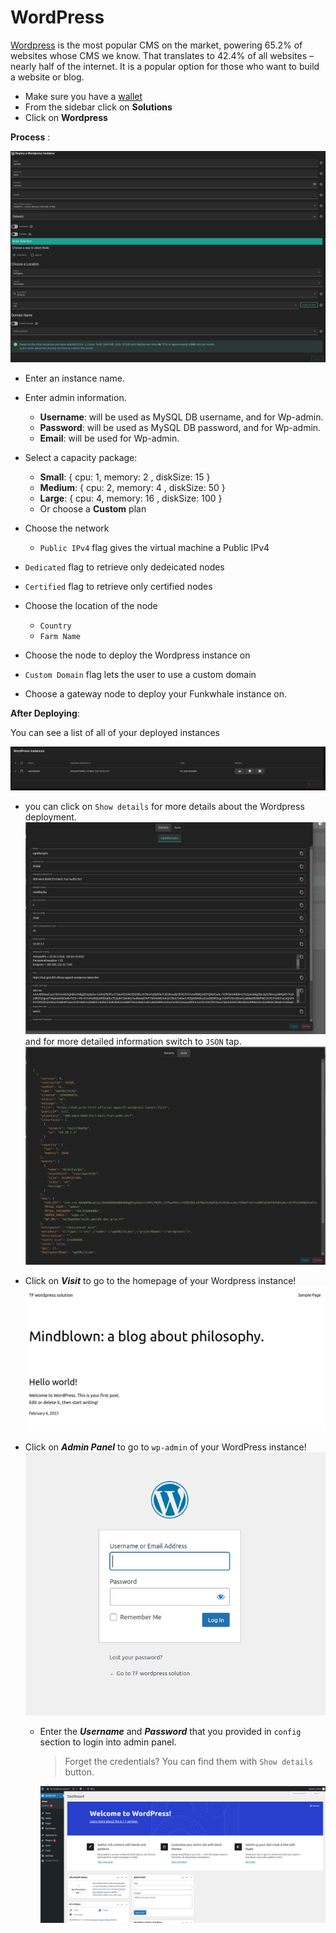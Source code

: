 # WordPress

[Wordpress](https://wordpress.org/) is the most popular CMS on the market, powering 65.2% of websites whose CMS we know. That translates to 42.4% of all websites – nearly half of the internet. It is a popular option for those who want to build a website or blog.

- Make sure you have a [wallet](../wallet_connector.md)
- From the sidebar click on **Solutions**
- Click on **Wordpress**

**Process** :

![Config](./img/solutions_wordpress.png)

- Enter an instance name.
- Enter admin information.
  - **Username**: will be used as MySQL DB username, and for Wp-admin.
  - **Password**: will be used as MySQL DB password, and for Wp-admin.
  - **Email**: will be used for Wp-admin.
- Select a capacity package:
  - **Small**: { cpu: 1, memory: 2 , diskSize: 15 }
  - **Medium**: { cpu: 2, memory: 4 , diskSize: 50 }
  - **Large**: { cpu: 4, memory: 16 , diskSize: 100 }
  - Or choose a **Custom** plan

- Choose the network
   - `Public IPv4` flag gives the virtual machine a Public IPv4

- `Dedicated` flag to retrieve only dedeicated nodes 
- `Certified` flag to retrieve only certified nodes 
- Choose the location of the node
   - `Country`
   - `Farm Name`
- Choose the node to deploy the Wordpress instance on 
- `Custom Domain` flag lets the user to use a custom domain
- Choose a gateway node to deploy your Funkwhale instance on.


**After Deploying**:

You can see a list of all of your deployed instances

![ ](./img/wp2.png)

- you can click on `Show details` for more details about the Wordpress deployment.
    ![ ](./img/wp3.png)
    and for more detailed information switch to `JSON` tap.
    ![ ](./img/wp4.png)

- Click on ***Visit*** to go to the homepage of your Wordpress instance!
    ![ ](./img/wp5.png)
- Click on ***Admin Panel*** to go to `wp-admin` of your WordPress instance!
![ ](./img/wp6.png)

  - Enter the ***Username*** and ***Password*** that you provided in `config` section to login into admin panel.
    > Forget the credentials? You can find them with `Show details` button.

    ![ ](./img/wp7.png)
